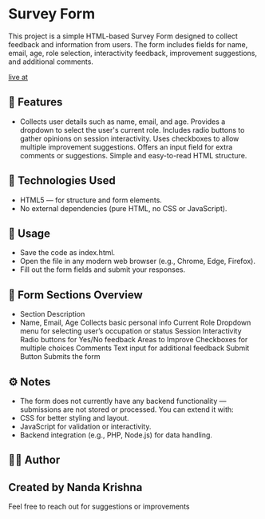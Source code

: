 # Survey Form



This project is a simple HTML-based Survey Form designed to collect feedback and information from users. The form includes fields for name, email, age, role selection, interactivity feedback, improvement suggestions, and additional comments.

[live at](https://nandakrishna1.github.io/survey-form-04/)

## 📝 Features
- Collects user details such as name, email, and age.
Provides a dropdown to select the user's current role.
Includes radio buttons to gather opinions on session interactivity.
Uses checkboxes to allow multiple improvement suggestions.
Offers an input field for extra comments or suggestions.
Simple and easy-to-read HTML structure.
## 🧩 Technologies Used
- HTML5 — for structure and form elements.
- No external dependencies (pure HTML, no CSS or JavaScript).
## 🚀 Usage
- Save the code as index.html.
- Open the file in any modern web browser (e.g., Chrome, Edge, Firefox).
- Fill out the form fields and submit your responses.
## 🧠 Form Sections Overview
- Section	Description
- Name, Email, Age	Collects basic personal info
Current Role	Dropdown menu for selecting user’s occupation or status
Session Interactivity	Radio buttons for Yes/No feedback
Areas to Improve	Checkboxes for multiple choices
Comments	Text input for additional feedback
Submit Button	Submits the form
## ⚙️ Notes
- The form does not currently have any backend functionality — submissions are not stored or processed.
You can extend it with:
- CSS for better styling and layout.
- JavaScript for validation or interactivity.
- Backend integration (e.g., PHP, Node.js) for data handling.
## 👨‍💻 Author



## Created by Nanda Krishna
Feel free to reach out for suggestions or improvements